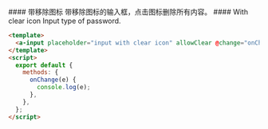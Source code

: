 <cn>
#### 带移除图标
带移除图标的输入框，点击图标删除所有内容。
</cn>

<us>
#### With clear icon
Input type of password.
</us>

```html
<template>
  <a-input placeholder="input with clear icon" allowClear @change="onChange" />
</template>
<script>
  export default {
    methods: {
      onChange(e) {
        console.log(e);
      },
    },
  };
</script>
```
